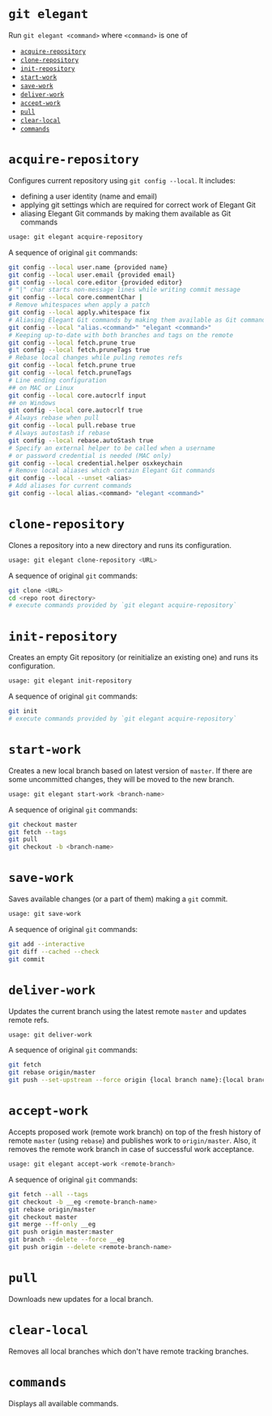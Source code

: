# `git elegant`
Run `git elegant <command>` where `<command>` is one of

- [`acquire-repository`](#acquire-repository)
- [`clone-repository`](#clone-repository)
- [`init-repository`](#init-repository)
- [`start-work`](#start-work)
- [`save-work`](#save-work)
- [`deliver-work`](#deliver-work)
- [`accept-work`](#accept-work)
- [`pull`](#pull)
- [`clear-local`](#clear-local)
- [`commands`](#commands)

# `acquire-repository`
Configures current repository using `git config --local`. It includes:
    
- defining a user identity (name and email)
- applying git settings which are required for correct work of Elegant Git
- aliasing Elegant Git commands by making them available as Git commands

```bash
usage: git elegant acquire-repository
```

A sequence of original `git` commands:
```bash
git config --local user.name {provided name}
git config --local user.email {provided email}
git config --local core.editor {provided editor}
# "|" char starts non-message lines while writing commit message
git config --local core.commentChar |
# Remove whitespaces when apply a patch
git config --local apply.whitespace fix
# Aliasing Elegant Git commands by making them available as Git commands
git config --local "alias.<command>" "elegant <command>"
# Keeping up-to-date with both branches and tags on the remote
git config --local fetch.prune true
git config --local fetch.pruneTags true
# Rebase local changes while puling remotes refs
git config --local fetch.prune true
git config --local fetch.pruneTags
# Line ending configuration
## on MAC or Linux
git config --local core.autocrlf input
## on Windows
git config --local core.autocrlf true
# Always rebase when pull
git config --local pull.rebase true
# Always autostash if rebase
git config --local rebase.autoStash true
# Specify an external helper to be called when a username 
# or password credential is needed (MAC only)
git config --local credential.helper osxkeychain
# Remove local aliases which contain Elegant Git commands
git config --local --unset <alias>
# Add aliases for current commands
git config --local alias.<command> "elegant <command>"
```

# `clone-repository`
Clones a repository into a new directory and runs its configuration.

```bash
usage: git elegant clone-repository <URL>
```

A sequence of original `git` commands:
```bash
git clone <URL>
cd <repo root directory>
# execute commands provided by `git elegant acquire-repository`
```

# `init-repository`
Creates an empty Git repository (or reinitialize an existing one) and runs its configuration.

```bash
usage: git elegant init-repository
```

A sequence of original `git` commands:
```bash
git init
# execute commands provided by `git elegant acquire-repository`
```

# `start-work`
Creates a new local branch based on latest version of `master`. If there are some uncommitted
changes, they will be moved to the new branch.

```bash
usage: git elegant start-work <branch-name>
```

A sequence of original `git` commands:
```bash
git checkout master
git fetch --tags
git pull
git checkout -b <branch-name>
```

# `save-work`
Saves available changes (or a part of them) making a `git` commit.

```bash
usage: git save-work
```

A sequence of original `git` commands:
```bash
git add --interactive
git diff --cached --check
git commit
```

# `deliver-work`
Updates the current branch using the latest remote `master` and updates remote refs.

```bash
usage: git deliver-work
```

A sequence of original `git` commands:
```bash
git fetch
git rebase origin/master
git push --set-upstream --force origin {local branch name}:{local branch name}
```

# `accept-work`
Accepts proposed work (remote work branch) on top of the fresh history of remote `master` (using
`rebase`) and publishes work to `origin/master`. Also, it removes the remote work branch in case of
successful work acceptance.

```bash
usage: git elegant accept-work <remote-branch>
```
A sequence of original `git` commands:
```bash
git fetch --all --tags
git checkout -b __eg <remote-branch-name>
git rebase origin/master
git checkout master
git merge --ff-only __eg
git push origin master:master
git branch --delete --force __eg
git push origin --delete <remote-branch-name>
```

# `pull`
Downloads new updates for a local branch.

# `clear-local`
Removes all local branches which don't have remote tracking branches.

# `commands`
Displays all available commands.
